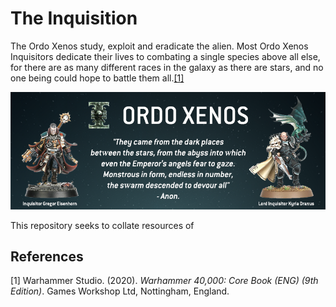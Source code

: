 # The Inquisition
The Ordo Xenos study, exploit and eradicate the alien. Most Ordo Xenos Inquisitors dedicate their lives to combating a single species above all else, for there are as many different races in the galaxy as there are stars, and no one being could hope to battle them all.[[1]](#1)

![Ordo-Xenos](./Images/Ordo-Xenos.png)

This repository seeks to collate resources of 

## References
<a id="1">[1]</a> 
Warhammer Studio. (2020). *Warhammer 40,000: Core Book (ENG) (9th Edition)*. Games Workshop Ltd, Nottingham, England.
